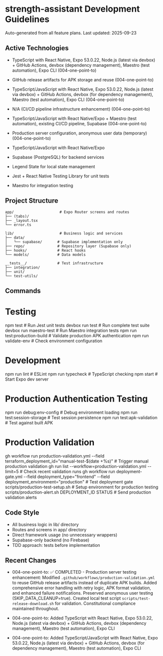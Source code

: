 # strength-assistant Development Guidelines

Auto-generated from all feature plans. Last updated: 2025-09-23

## Active Technologies

- TypeScript with React Native, Expo 53.0.22, Node.js (latest via devbox) + GitHub Actions, devbox (dependency management), Maestro (test automation), Expo CLI (004-one-point-to)
- GitHub release artifacts for APK storage and reuse (004-one-point-to)

- TypeScript/JavaScript with React Native, Expo 53.0.22, Node.js (latest via devbox) + GitHub Actions, devbox (for dependency management), Maestro (test automation), Expo CLI (004-one-point-to)
- N/A (CI/CD pipeline infrastructure enhancement) (004-one-point-to)

- TypeScript/JavaScript with React Native/Expo + Maestro (test automation), existing CI/CD pipeline, Supabase (004-one-point-to)
- Production server configuration, anonymous user data (temporary) (004-one-point-to)

- TypeScript/JavaScript with React Native/Expo
- Supabase (PostgreSQL) for backend services
- Legend State for local state management
- Jest + React Native Testing Library for unit tests
- Maestro for integration testing

## Project Structure

```
app/                     # Expo Router screens and routes
├── (tabs)/
├── _layout.tsx
└── error.ts

lib/                     # Business logic and services
├── data/
│   └── supabase/       # Supabase implementation only
├── repo/               # Repository layer (Supabase only)
├── hooks/              # React hooks
└── models/             # Data models

__tests__/              # Test infrastructure
├── integration/
├── unit/
└── test-utils/
```

## Commands

# Testing

npm test # Run Jest unit tests
devbox run test # Run complete test suite
devbox run maestro-test # Run Maestro integration tests
npm run test:production-build # Validate production APK authentication
npm run validate-env # Check environment configuration

# Development

npm run lint # ESLint
npm run typecheck # TypeScript checking
npm start # Start Expo dev server

# Production Authentication Testing

npm run debug:env-config # Debug environment loading
npm run test:session-storage # Test session persistence
npm run test:apk-validation # Test against built APK

# Production Validation

gh workflow run production-validation.yml --field terraform_deployment_id="manual-test-$(date +%s)" # Trigger manual production validation
gh run list --workflow=production-validation.yml --limit=5 # Check recent validation runs
gh workflow run deployment-gate.yml --field deployment_type="frontend" --field deployment_environment="production" # Test deployment gate
scripts/production-test-setup.sh # Setup environment for production testing
scripts/production-alert.sh DEPLOYMENT_ID STATUS # Send production validation alerts

## Code Style

- All business logic in lib/ directory
- Routes and screens in app/ directory
- Direct framework usage (no unnecessary wrappers)
- Supabase-only backend (no Firebase)
- TDD approach: tests before implementation

## Recent Changes

- 004-one-point-to: ✅ COMPLETED - Production server testing enhancement: Modified `.github/workflows/production-validation.yml` to reuse GitHub release artifacts instead of duplicate APK builds. Added comprehensive error handling with retry logic, APK format validation, and enhanced failure notifications. Preserved anonymous user testing (SKIP_DATA_CLEANUP=true). Created local test script `scripts/test-release-download.sh` for validation. Constitutional compliance maintained throughout.

- 004-one-point-to: Added TypeScript with React Native, Expo 53.0.22, Node.js (latest via devbox) + GitHub Actions, devbox (dependency management), Maestro (test automation), Expo CLI

- 004-one-point-to: Added TypeScript/JavaScript with React Native, Expo 53.0.22, Node.js (latest via devbox) + GitHub Actions, devbox (for dependency management), Maestro (test automation), Expo CLI

<!-- MANUAL ADDITIONS START -->
<!-- MANUAL ADDITIONS END -->
